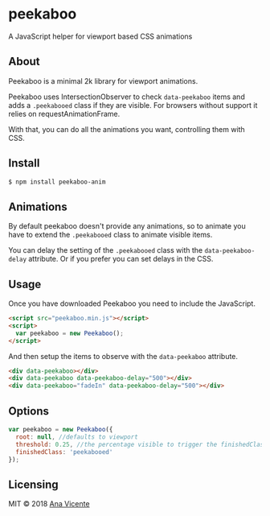 # peekaboo

A JavaScript helper for viewport based CSS animations

## About

Peekaboo is a minimal 2k library for viewport animations.

Peekaboo uses IntersectionObserver to check `data-peekaboo` items and adds a `.peekabooed` class if they are visible. For browsers without support it relies on requestAnimationFrame.

With that, you can do all the animations you want, controlling them with CSS.

## Install

```bash
$ npm install peekaboo-anim
```

## Animations

By default peekaboo doesn't provide any animations, so to animate you have to extend the `.peekabooed` class to animate visible items.

You can delay the setting of the `.peekabooed` class with the `data-peekaboo-delay` attribute. Or if you prefer you can set delays in the CSS.

## Usage

Once you have downloaded Peekaboo you need to include the JavaScript.

```html
<script src="peekaboo.min.js"></script>
<script>
  var peekaboo = new Peekaboo();
</script>
```

And then setup the items to observe with the `data-peekaboo` attribute.

```html
<div data-peekaboo></div>
<div data-peekaboo data-peekaboo-delay="500"></div>
<div data-peekaboo="fadeIn" data-peekaboo-delay="500"></div>
```

## Options

```js
var peekaboo = new Peekaboo({
  root: null, //defaults to viewport
  threshold: 0.25, //the percentage visible to trigger the finishedClass
  finishedClass: 'peekabooed'
});
```

## Licensing

MIT © 2018 [Ana Vicente](http://anavicente.me)

